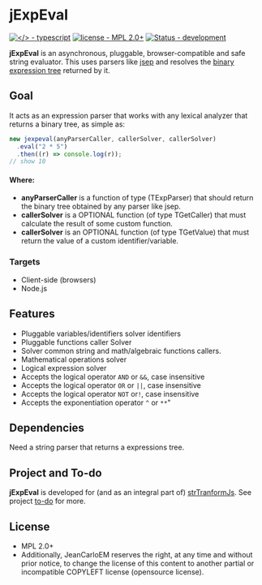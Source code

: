 # jExpEval

[![</> - typescript](https://img.shields.io/badge/<%2F>-typescript-blue)](https://) [![license - MPL 2.0+](https://img.shields.io/static/v1?label=license&message=MPL+2.0%2B&color=%23333333)](https://github.com/JeanCarloEM/jexpeval/blob/dev/LICENSE) [![Status - development](https://img.shields.io/badge/status-development-red)](https://)

**jExpEval** is an asynchronous, pluggable, browser-compatible and safe string evaluator. This uses parsers like [jsep](https://ericsmekens.github.io/jsep/) and resolves the [binary expression tree](https://en.wikipedia.org/wiki/Binary_expression_tree) returned by it.

## Goal

It acts as an expression parser that works with any lexical analyzer that returns a binary tree, as simple as:

```javascript
new jexpeval(anyParserCaller, callerSolver, callerSolver)
  .eval("2 * 5")
  .then((r) => console.log(r));
// show 10
```

#### Where:

- **anyParserCaller** is a function of type (TExpParser) that should return the binary tree obtained by any parser like jsep.
- **callerSolver** is a OPTIONAL function (of type TGetCaller) that must calculate the result of some custom function.
- **callerSolver** is an OPTIONAL function (of type TGetValue) that must return the value of a custom identifier/variable.

### Targets

- Client-side (browsers)
- Node.js

## Features

- Pluggable variables/identifiers solver identifiers
- Pluggable functions caller Solver
- Solver common string and math/algebraic functions callers.
- Mathematical operations solver
- Logical expression solver
- Accepts the logical operator `AND` or `&&`, case insensitive
- Accepts the logical operator `OR` or `||`, case insensitive
- Accepts the logical operator `NOT` or`!`, case insensitive
- Accepts the exponentiation operator `^` or `**`"

## Dependencies

Need a string parser that returns a expressions tree.

## Project and To-do

**jExpEval** is developed for (and as an integral part of) [strTranformJs](https://github.com/JeanCarloEM/strtransformjs). See project [to-do](https://github.com/users/JeanCarloEM/projects/1) for more.

## License

- MPL 2.0+
- Additionally, JeanCarloEM reserves the right, at any time and without prior notice, to change the license of this content to another partial or incompatible COPYLEFT license (opensource license).
